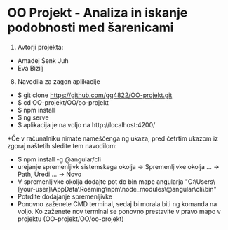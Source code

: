 # OO Projekt - Analiza in iskanje podobnosti med šarenicami

1. Avtorji projekta:
- Amadej Šenk Juh 
- Eva Bizilj

8. Navodila za zagon aplikacije

- $ git clone https://github.com/gg4822/OO-projekt.git
- $ cd OO-projekt/OO/oo-projekt
- $ npm install
- $ ng serve
- $ aplikacija je na voljo na http://localhost:4200/

*Če v računalniku nimate nameščenga ng ukaza, pred četrtim ukazom iz zgoraj naštetih sledite tem navodilom:
- $ npm install -g @angular/cli
- urejanje spremenljivk sistemskega okolja -> Spremenljivke okolja ... -> Path, Uredi ... -> Novo
- V spremenljivke okolja dodajte pot do bin mape angularja "C:\Users\\[your-user]\AppData\Roaming\npm\node_modules\\@angular\cli\bin"
- Potrdite dodajanje spremenljivke
- Ponovno zaženete CMD terminal, sedaj bi morala biti ng komanda na voljo. Ko zaženete nov terminal se ponovno prestavite v pravo mapo v projektu (OO-projekt/OO/oo-projekt)
